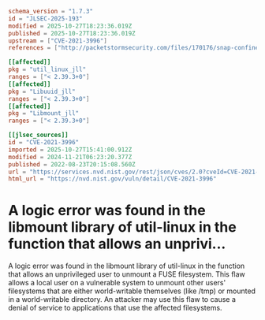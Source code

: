 ```toml
schema_version = "1.7.3"
id = "JLSEC-2025-193"
modified = 2025-10-27T18:23:36.019Z
published = 2025-10-27T18:23:36.019Z
upstream = ["CVE-2021-3996"]
references = ["http://packetstormsecurity.com/files/170176/snap-confine-must_mkdir_and_open_with_perms-Race-Condition.html", "http://seclists.org/fulldisclosure/2022/Dec/4", "http://www.openwall.com/lists/oss-security/2022/11/30/2", "https://access.redhat.com/security/cve/CVE-2021-3996", "https://bugzilla.redhat.com/show_bug.cgi?id=2024628", "https://github.com/util-linux/util-linux/commit/166e87368ae88bf31112a30e078cceae637f4cdb", "https://mirrors.edge.kernel.org/pub/linux/utils/util-linux/v2.37/v2.37.3-ReleaseNotes", "https://security.gentoo.org/glsa/202401-08", "https://security.netapp.com/advisory/ntap-20221209-0002/", "https://www.openwall.com/lists/oss-security/2022/01/24/2", "http://packetstormsecurity.com/files/170176/snap-confine-must_mkdir_and_open_with_perms-Race-Condition.html", "http://seclists.org/fulldisclosure/2022/Dec/4", "http://www.openwall.com/lists/oss-security/2022/11/30/2", "https://access.redhat.com/security/cve/CVE-2021-3996", "https://bugzilla.redhat.com/show_bug.cgi?id=2024628", "https://github.com/util-linux/util-linux/commit/166e87368ae88bf31112a30e078cceae637f4cdb", "https://mirrors.edge.kernel.org/pub/linux/utils/util-linux/v2.37/v2.37.3-ReleaseNotes", "https://security.gentoo.org/glsa/202401-08", "https://security.netapp.com/advisory/ntap-20221209-0002/", "https://www.openwall.com/lists/oss-security/2022/01/24/2"]

[[affected]]
pkg = "util_linux_jll"
ranges = ["< 2.39.3+0"]
[[affected]]
pkg = "Libuuid_jll"
ranges = ["< 2.39.3+0"]
[[affected]]
pkg = "Libmount_jll"
ranges = ["< 2.39.3+0"]

[[jlsec_sources]]
id = "CVE-2021-3996"
imported = 2025-10-27T15:41:00.912Z
modified = 2024-11-21T06:23:20.377Z
published = 2022-08-23T20:15:08.560Z
url = "https://services.nvd.nist.gov/rest/json/cves/2.0?cveId=CVE-2021-3996"
html_url = "https://nvd.nist.gov/vuln/detail/CVE-2021-3996"
```

# A logic error was found in the libmount library of util-linux in the function that allows an unprivi...

A logic error was found in the libmount library of util-linux in the function that allows an unprivileged user to unmount a FUSE filesystem. This flaw allows a local user on a vulnerable system to unmount other users' filesystems that are either world-writable themselves (like /tmp) or mounted in a world-writable directory. An attacker may use this flaw to cause a denial of service to applications that use the affected filesystems.

